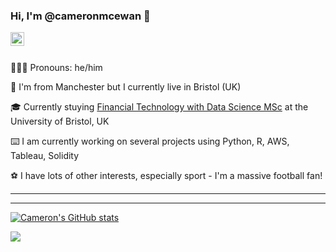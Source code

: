 ### Hi, I'm @cameronmcewan 👋

<a href="https://www.linkedin.com/in/cameron-mcewan/">
  <img align="left" alt="Cam's LinkedIn" width="22px" src="https://raw.githubusercontent.com/peterthehan/peterthehan/master/assets/linkedin.svg" />
</a>

<br />
<br />

🙋🏼‍♂️ Pronouns: he/him

📍 I'm from Manchester but I currently live in Bristol (UK)

🎓 Currently stuying [Financial Technology with Data Science MSc](http://www.bristol.ac.uk/study/postgraduate/2022/eng/msc-financial-technology-with-data-science/) at the University of Bristol, UK

⌨️ I am currently working on several projects using Python, R, AWS, Tableau, Solidity

⚽️ I have lots of other interests, especially sport - I'm a massive football fan! 

__________
__________

<!-- [![Top Languages](https://github-readme-stats.vercel.app/api/top-langs/?username=cameronmcewan&show_icons=true&theme=radical)](https://github.com/cameronmcewan/github-readme-stats) -->
[![Cameron's GitHub stats](https://github-readme-stats.vercel.app/api?username=cameronmcewan&show_icons=true&theme=radical)](https://github.com/cameronmcewan/github-readme-stats)

![](https://img.shields.io/badge/<WORD_ON_LEFT>-<WORD_ON_RIGHT>-informational?style=flat&logo=<LOGO_NAME>&logoColor=white&color=2bbc8a)


<!--
**cameronmcewan/cameronmcewan** is a ✨ _special_ ✨ repository because its `README.md` (this file) appears on your GitHub profile.

Here are some ideas to get you started:

- 🔭 I’m currently working on ...
- 🌱 I’m currently learning ...
- 👯 I’m looking to collaborate on ...
- 🤔 I’m looking for help with ...
- 💬 Ask me about ...
- 📫 How to reach me: ...
- 😄 Pronouns: ...
- ⚡ Fun fact: ...

-->

